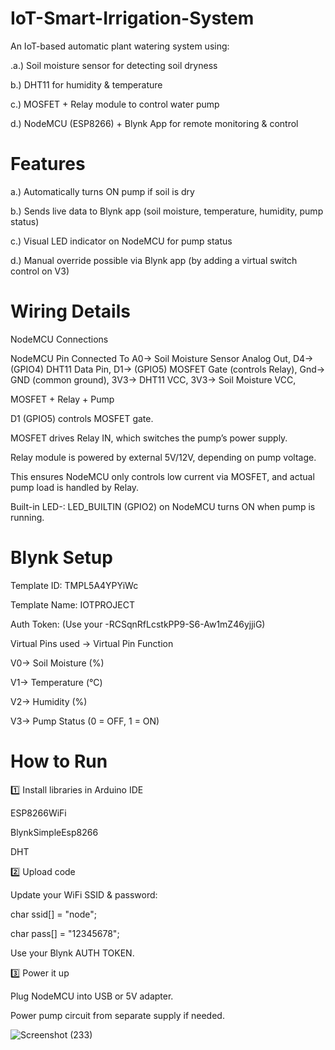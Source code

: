 # IoT-Smart-Irrigation-System


An IoT-based automatic plant watering system using:

.a.) Soil moisture sensor for detecting soil dryness

b.) DHT11 for humidity & temperature

c.) MOSFET + Relay module to control water pump

d.) NodeMCU (ESP8266) + Blynk App for remote monitoring & control

# Features
a.) Automatically turns ON pump if soil is dry

b.) Sends live data to Blynk app (soil moisture, temperature, humidity, pump status)

c.) Visual LED indicator on NodeMCU for pump status

d.) Manual override possible via Blynk app (by adding a virtual switch control on V3)

# Wiring Details

NodeMCU Connections

NodeMCU Pin	Connected To
A0->	Soil Moisture Sensor Analog Out,
D4-> (GPIO4)	DHT11 Data Pin,
D1-> (GPIO5)	MOSFET Gate (controls Relay),
Gnd->	GND (common ground),
3V3->	DHT11 VCC,
3V3->	Soil Moisture VCC,

MOSFET + Relay + Pump

D1 (GPIO5) controls MOSFET gate.

MOSFET drives Relay IN, which switches the pump’s power supply.

Relay module is powered by external 5V/12V, depending on pump voltage.

This ensures NodeMCU only controls low current via MOSFET, and actual pump load is handled by Relay.

Built-in LED-: LED_BUILTIN (GPIO2) on NodeMCU turns ON when pump is running.

# Blynk Setup

Template ID: TMPL5A4YPYiWc

Template Name: IOTPROJECT

Auth Token: (Use your -RCSqnRfLcstkPP9-S6-Aw1mZ46yjjiG)

Virtual Pins used -> Virtual Pin	Function

V0->	Soil Moisture (%)

V1->	Temperature (°C)

V2->	Humidity (%)

V3->	Pump Status (0 = OFF, 1 = ON)

# How to Run

1️⃣ Install libraries in Arduino IDE

ESP8266WiFi

BlynkSimpleEsp8266

DHT

2️⃣ Upload code

Update your WiFi SSID & password:

char ssid[] = "node";

char pass[] = "12345678";

Use your Blynk AUTH TOKEN.

3️⃣ Power it up

Plug NodeMCU into USB or 5V adapter.

Power pump circuit from separate supply if needed.

![Screenshot (233)](https://github.com/user-attachments/assets/3a8b1652-76a3-423c-ae18-a699b546832a)
